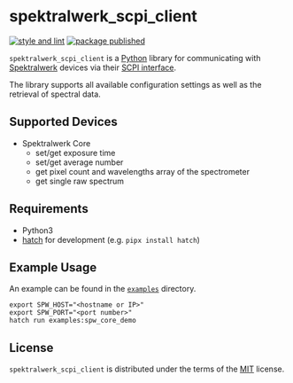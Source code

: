 # spektralwerk_scpi_client

[![style and lint](https://github.com/silicann/spektralwerk-scpi-client/actions/workflows/style.yml/badge.svg)](https://github.com/silicann/spektralwerk-scpi-client/actions/workflows/style.yml)
[![package published](https://github.com/silicann/spektralwerk-scpi-client/actions/workflows/pypi-publish.yml/badge.svg?event=release)](https://github.com/silicann/spektralwerk-scpi-client/actions/workflows/pypi-publish.yml)

`spektralwerk_scpi_client` is a [Python](https://python.org/) library for communicating with [Spektralwerk](https://www.silicann.com/spektrometer/) devices via their [SCPI interface](https://en.wikipedia.org/wiki/Standard_Commands_for_Programmable_Instruments).

The library supports all available configuration settings as well as the retrieval of spectral data.

## Supported Devices

- Spektralwerk Core
  - set/get exposure time
  - set/get average number
  - get pixel count and wavelengths array of the spectrometer
  - get single raw spectrum

## Requirements

- Python3
- [hatch](https://hatch.pypa.io/) for development (e.g. `pipx install hatch`)

## Example Usage

An example can be found in the [`examples`](./examples/) directory.

```shell
export SPW_HOST="<hostname or IP>"
export SPW_PORT="<port number>"
hatch run examples:spw_core_demo
```

## License

`spektralwerk_scpi_client` is distributed under the terms of the [MIT](https://spdx.org/licenses/MIT.html) license.
